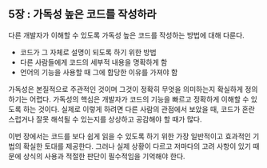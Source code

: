 ## 5장 : 가독성 높은 코드를 작성하라
다른 개발자가 이해할 수 있도록 가독성 높은 코드를 작성하는 방법에 대해 다룬다.
- 코드가 그 자체로 설명이 되도록 하기 위한 방법
- 다른 사람들에게 코드의 세부적 내용을 명확하게 함
- 언어의 기능을 사용할 때 그에 합당한 이유를 가져야 함

가독성은 본질적으로 주관적인 것이며 그것이 정확히 무엇을 의미하는지 확실하게 정의하기는 어렵다.
가독성의 핵심은 개발자가 코드의 기능을 빠르고 정확하게 이해할 수 있도록 하는 것이다.
실제로 이렇게 하려면 다른 사람의 관점에서 보았을 때, 코드가 혼란스럽거나 잘못 해석될 수 있는지를 상상하고 공감해야 할 때가 많다.

이번 장에서는 코드를 보다 쉽게 읽을 수 있도록 하기 위한 가장 일반적이고 효과적인 기법의 확실한 토대를 제공한다.
그러나 실제 상황이 다르고 저마다의 고려 사항이 있기 때문에 상식의 사용과 적절한 판단이 필수적임을 기억해야 한다.
